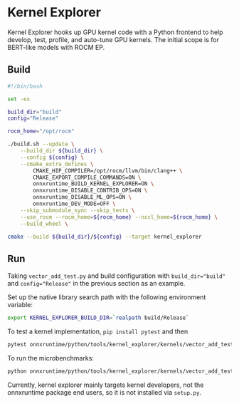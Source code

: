 # Kernel Explorer

Kernel Explorer hooks up GPU kernel code with a Python frontend to help develop, test, profile, and auto-tune GPU kernels. The initial scope is for BERT-like models with ROCM EP.

## Build

```bash
#!/bin/bash

set -ex

build_dir="build"
config="Release"

rocm_home="/opt/rocm"

./build.sh --update \
    --build_dir ${build_dir} \
    --config ${config} \
    --cmake_extra_defines \
        CMAKE_HIP_COMPILER=/opt/rocm/llvm/bin/clang++ \
        CMAKE_EXPORT_COMPILE_COMMANDS=ON \
        onnxruntime_BUILD_KERNEL_EXPLORER=ON \
        onnxruntime_DISABLE_CONTRIB_OPS=ON \
        onnxruntime_DISABLE_ML_OPS=ON \
        onnxruntime_DEV_MODE=OFF \
    --skip_submodule_sync --skip_tests \
    --use_rocm --rocm_home=${rocm_home} --nccl_home=${rocm_home} \
    --build_wheel \

cmake --build ${build_dir}/${config} --target kernel_explorer
```

## Run

Taking `vector_add_test.py` and build configuration with `build_dir="build"` and `config="Release"` in the previous section as an example.

Set up the native library search path with the following environment variable:
```bash
export KERNEL_EXPLORER_BUILD_DIR=`realpath build/Release`
```

To test a kernel implementation, `pip install pytest` and then

```bash
pytest onnxruntime/python/tools/kernel_explorer/kernels/vector_add_test.py
```

To run the microbenchmarks:

```bash
python onnxruntime/python/tools/kernel_explorer/kernels/vector_add_test.py
```

Currently, kernel explorer mainly targets kernel developers, not the onnxruntime package end users, so it is not installed via `setup.py`.
